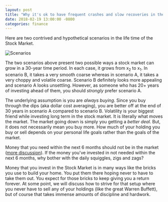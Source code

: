 ```yaml
---
layout: post
title: "Why it's ok to have frequent crashes and slow recoveries in the Stock Market"
date: 2018-02-19 13:00:00 -0800
categories: finance
---
```


Here are two contrived and hypothetical scenarios in the life time of the Stock Market.

![Scenarios](http://xenophene.github.io/frequent-crashes.jpg)

The two scenarios above present two possible ways a stock market can grow in a 30-year time period. In each case,
it grows from x<sub>2</sub> to x<sub>1</sub>. In scenario B, it takes a very smooth coarse whereas in scenario A, it takes a very choppy
and volatile coarse. Scenario B definitely looks more appealing and scenario A looks unsettling. However, as someone who
has 20+ years of investing ahead of them, you should _strongly_ prefer scenario A.

The underlying assumption is you are _always buying_. Since you buy through the dips (aka dollar cost averaging), you
are better off at the end of 30 years in scenario A compared to scenario B. Volatility is your biggest friend while investing
long term in the stock market. It is literally what moves the market. The market going down is simply you getting a
_better deal_. But, it does not necessarily mean you buy more. How much of your holding you buy or sell depends on your
personal life goals rather than the goals of the market.

Money that you need within the next 6 months should not be in the market ([more discussion](http://xenophene.github.io/finance/2018/01/24/hands-of-financial-planning.html)).
If the money you've invested in not needed within the next 6 months, why bother with the daily squiggles, zigs and zags?

Money that you invest in the Stock Market is in many ways like the bricks you use to build your home. You put them there hoping
never to have to take them out. You expect for those bricks to keep giving you a return forever. At some point, we will discuss
how to strive for that setup where you never have to sell any of your holdings (like the great Warren Buffett), but of course that
takes immense amounts of discipline and hardwork.
